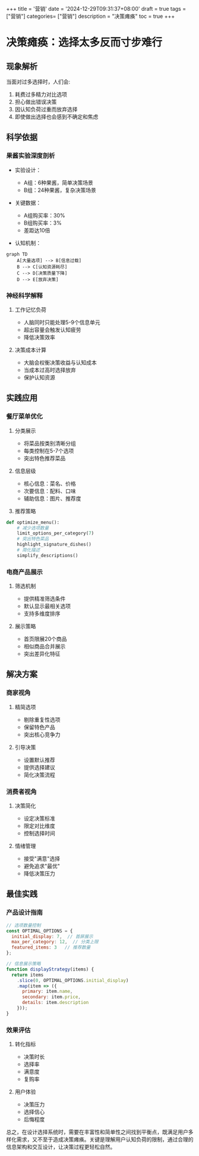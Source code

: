 +++
title = '营销'
date = '2024-12-29T09:31:37+08:00'
draft = true
tags = ["营销"]
categories= ["营销"]
description = "决策瘫痪"
toc = true
+++
# 决策瘫痪：选择太多反而寸步难行

## 现象解析

当面对过多选择时，人们会:
1. 耗费过多精力对比选项
2. 担心做出错误决策
3. 因认知负荷过重而放弃选择
4. 即使做出选择也会感到不确定和焦虑

## 科学依据

### 果酱实验深度剖析
- 实验设计：
  - A组：6种果酱，简单决策场景
  - B组：24种果酱，复杂决策场景

- 关键数据：
  - A组购买率：30%
  - B组购买率：3%
  - 差距达10倍

- 认知机制：
```mermaid
graph TD
    A[大量选项] --> B[信息过载]
    B --> C[认知资源耗尽]
    C --> D[决策质量下降]
    D --> E[放弃决策]
```

### 神经科学解释
1. 工作记忆负荷
   - 人脑同时只能处理5-9个信息单元
   - 超出容量会触发认知疲劳
   - 降低决策效率

2. 决策成本计算
   - 大脑会权衡决策收益与认知成本
   - 当成本过高时选择放弃
   - 保护认知资源

## 实践应用

### 餐厅菜单优化
1. 分类展示
   - 将菜品按类别清晰分组
   - 每类控制在5-7个选项
   - 突出特色推荐菜品

2. 信息层级
   - 核心信息：菜名、价格
   - 次要信息：配料、口味
   - 辅助信息：图片、推荐度

3. 推荐策略
```python
def optimize_menu():
    # 减少选项数量
    limit_options_per_category(7)
    # 突出特色菜品
    highlight_signature_dishes()
    # 简化描述
    simplify_descriptions()
```

### 电商产品展示
1. 筛选机制
   - 提供精准筛选条件
   - 默认显示最相关选项
   - 支持多维度排序

2. 展示策略
   - 首页限展20个商品
   - 相似商品合并展示
   - 突出差异化特征

## 解决方案

### 商家视角
1. 精简选项
   - 剔除重复性选项
   - 保留特色产品
   - 突出核心竞争力

2. 引导决策
   - 设置默认推荐
   - 提供选择建议
   - 简化决策流程

### 消费者视角
1. 决策简化
   - 设定决策标准
   - 限定对比维度
   - 控制选择时间

2. 情绪管理
   - 接受"满意"选择
   - 避免追求"最优"
   - 降低决策压力

## 最佳实践

### 产品设计指南
```javascript
// 选项数量控制
const OPTIMAL_OPTIONS = {
  initial_display: 7,  // 首屏展示
  max_per_category: 12,  // 分类上限
  featured_items: 3   // 推荐数量
};

// 信息展示策略
function displayStrategy(items) {
  return items
    .slice(0, OPTIMAL_OPTIONS.initial_display)
    .map(item => ({
      primary: item.name,
      secondary: item.price,
      details: item.description
    }));
}
```

### 效果评估
1. 转化指标
   - 决策时长
   - 选择率
   - 满意度
   - 复购率

2. 用户体验
   - 决策压力
   - 选择信心
   - 后悔程度

总之，在设计选择系统时，需要在丰富性和简单性之间找到平衡点，既满足用户多样化需求，又不至于造成决策瘫痪。关键是理解用户认知负荷的限制，通过合理的信息架构和交互设计，让决策过程更轻松自然。

